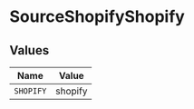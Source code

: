 # SourceShopifyShopify


## Values

| Name      | Value     |
| --------- | --------- |
| `SHOPIFY` | shopify   |